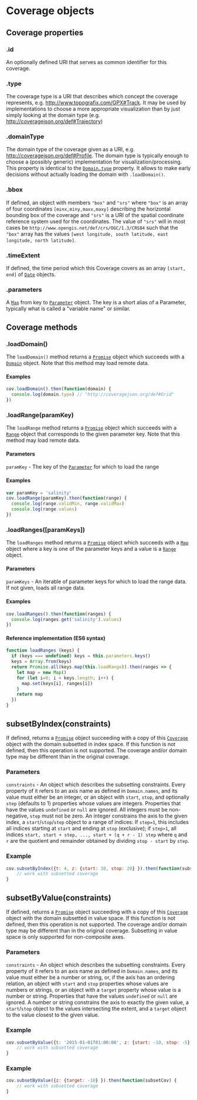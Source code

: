 # Coverage objects

## Coverage properties

### .id

An optionally defined URI that serves as common identifier for this coverage.

### .type

The coverage type is a URI that describes which concept the coverage represents, e.g. http://www.topografix.com/GPX#Track. It may be used by implementations to choose a more appropriate visualization than by just simply looking at the domain type (e.g. http://coveragejson.org/def#Trajectory)

### .domainType

The domain type of the coverage given as a URI, e.g. http://coveragejson.org/def#Profile. The domain type is typically enough to choose a (possibly generic) implementation for visualization/processing. This property is identical to the [`Domain.type`](Domain.md) property. It allows to make early decisions without actually loading the domain with `.loadDomain()`.

### .bbox

If defined, an object with members `"box"` and `"srs"` where `"box"` is an array of four coordinates `[minx,miny,maxx,maxy]` describing the horizontal bounding box of the coverage and `"srs"` is a URI of the spatial coordinate reference system used for the coordinates. The value of `"srs"` will in most cases be `http://www.opengis.net/def/crs/OGC/1.3/CRS84` such that the `"box"` array has the values `[west longitude, south latitude, east longitude, north latitude]`.

### .timeExtent

If defined, the time period which this Coverage covers as an array `[start, end]` of [`Date`](https://developer.mozilla.org/en-US/docs/Web/JavaScript/Reference/Global_Objects/Date) objects.

### .parameters

A [`Map`](https://developer.mozilla.org/de/docs/Web/JavaScript/Reference/Global_Objects/Map) from key to [`Parameter`](Parameter.md) object. The key is a short alias of a Parameter, typically what is called a "variable name" or similar.

## Coverage methods

### .loadDomain()

The `loadDomain()` method returns a [`Promise`](https://developer.mozilla.org/de/docs/Web/JavaScript/Reference/Global_Objects/Promise) object which succeeds with a [`Domain`](Domain.md) object. Note that this method may load remote data.

#### Examples

```js
cov.loadDomain().then(function(domain) {
  console.log(domain.type) // "http://coveragejson.org/def#Grid"
})
```

### .loadRange(paramKey)

The `loadRange` method returns a [`Promise`](https://developer.mozilla.org/de/docs/Web/JavaScript/Reference/Global_Objects/Promise) object which succeeds with a [`Range`](Range.md) object that corresponds to the given parameter key. Note that this method may load remote data.

#### Parameters

`paramKey` - The key of the [`Parameter`](Parameter.md) for which to load the range

#### Examples

```js
var paramKey = 'salinity'
cov.loadRange(paramKey).then(function(range) {
  console.log(range.validMin, range.validMax)
  console.log(range.values)
})
```

### .loadRanges([paramKeys])

The `loadRanges` method returns a [`Promise`](https://developer.mozilla.org/de/docs/Web/JavaScript/Reference/Global_Objects/Promise) object which succeeds with a [`Map`](https://developer.mozilla.org/de/docs/Web/JavaScript/Reference/Global_Objects/Map) object where a key is one of the parameter keys and a value is a [`Range`](Range.md) object.

#### Parameters

`paramKeys` - An iterable of parameter keys for which to load the range data. If not given, loads all range data.

#### Examples

```js
cov.loadRanges().then(function(ranges) {
  console.log(ranges.get('salinity').values)
})
```

#### Reference implementation (ES6 syntax)

```js
function loadRanges (keys) {
  if (keys === undefined) keys = this.parameters.keys()
  keys = Array.from(keys)
  return Promise.all(keys.map(this.loadRange)).then(ranges => {
    let map = new Map()
    for (let i=0; i < keys.length; i++) {
      map.set(keys[i], ranges[i])
    }
    return map
  })
}
```

## subsetByIndex(constraints)

If defined, returns a [`Promise`](https://developer.mozilla.org/de/docs/Web/JavaScript/Reference/Global_Objects/Promise) object succeeding with a copy of this [`Coverage`](Coverage.md) object with the domain subsetted in index space. If this function is not defined, then this operation is not supported. The coverage and/or domain type may be different than in the original coverage.

### Parameters

`constraints` - An object which describes the subsetting constraints. Every property of it refers to an axis name as defined in `Domain.names`, and its value must either be an integer, or an object with `start`, `stop`, and optionally `step` (defaults to 1) properties whose values are integers. Properties that have the values `undefined` or `null` are ignored. All integers must be non-negative, `step` must not be zero. An integer constrains the axis to the given index, a `start`/`stop`/`step` object to a range of indices: If `step=1`, this includes all indices starting at `start` and ending at `stop` (exclusive); if `step>1`, all indices `start, start + step, ..., start + (q + r - 1) step` where `q` and `r` are the quotient and remainder obtained by dividing `stop - start` by `step`.

### Example

```js
cov.subsetByIndex({t: 4, z: {start: 10, stop: 20} }).then(function(subsetCov) {
    // work with subsetted coverage
}
```

## subsetByValue(constraints)

If defined, returns a [`Promise`](https://developer.mozilla.org/de/docs/Web/JavaScript/Reference/Global_Objects/Promise) object succeeding with a copy of this [`Coverage`](Coverage.md) object with the domain subsetted in value space. If this function is not defined, then this operation is not supported. The coverage and/or domain type may be different than in the original coverage. Subsetting in value space is only supported for non-composite axes.

### Parameters

`constraints` - An object which describes the subsetting constraints. Every property of it refers to an axis name as defined in `Domain.names`, and its value must either be a number or string, or, if the axis has an ordering relation, an object with `start` and `stop` properties whose values are numbers or strings, or an object with a `target` property whose value is a number or string. Properties that have the values `undefined` or `null` are ignored. A number or string constrains the axis to exactly the given value, a `start`/`stop` object to the values intersecting the extent, and a `target` object to the value closest to the given value.

### Example

```js
cov.subsetByValue({t: '2015-01-01T01:00:00', z: {start: -10, stop: -5} }).then(function(subsetCov) {
    // work with subsetted coverage
}
```

### Example

```js
cov.subsetByValue({z: {target: -10} }).then(function(subsetCov) {
    // work with subsetted coverage
}
```
